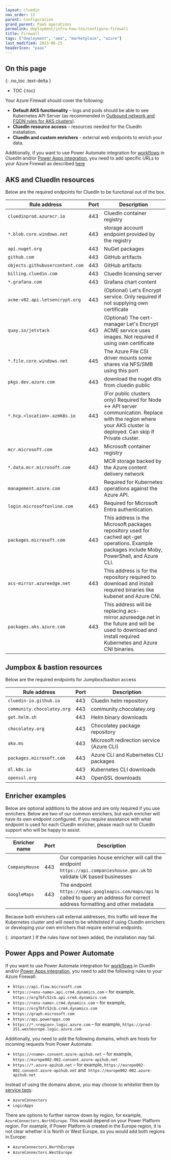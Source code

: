```yaml
---
layout: cluedin
nav_order: 11
parent: Configuration
grand_parent: PaaS operations
permalink: deployment/infra-how-tos/configure-firewall
title: Firewall
tags: ["deployment", "ama", "marketplace", "azure"]
last_modified: 2023-06-23
headerIcon: "paas"
---
```

## On this page
{: .no_toc .text-delta }
- TOC
{:toc}

Your Azure Firewall should cover the following:

- **Default AKS functionality** – logs and pods should be able to see Kubernetes API Server (as recommended in <a href="https://learn.microsoft.com/en-us/azure/aks/outbound-rules-control-egress">Outbound network and FQDN rules for AKS clusters</a>).
- **CluedIn resource access** – resources needed for the CluedIn installation.
- **CluedIn and custom enrichers** - external web endpoints to enrich your data.

Additionally, if you want to use Power Automate integration for [workflows](/workflow) in CluedIn and/or [Power Apps integration](/microsoft-integration/powerapps), you need to add specific URLs to your Azure Firewall as described [here](#power-apps-and-power-automate)

## AKS and CluedIn resources

Below are the required endpoints for CluedIn to be functional out of the box.

| Rule address | Port | Description |
|--|--|--|
| `cluedinprod.azurecr.io` | 443 | CluedIn container registry |
| `*.blob.core.windows.net` | 443 | storage account endpoint provided by the registry |
| `api.nuget.org` | 443 | NuGet packages |
| `github.com` | 443 | GitHub artifacts |
| `objects.githubusercontent.com` | 443 | GitHub artifacts |
| `billing.cluedin.com` | 443 | CluedIn licensing server |
| `*.grafana.com` | 443 | Grafana chart content |
| `acme-v02.api.letsencrypt.org` | 443 | (Optional) Let's Encrypt service. Only required if not supplying own certificate |
| `quay.io/jetstack` | 443 | (Optional) The cert-manager Let's Encrypt ACME service uses images. Not required if using own certificate |
| `*.file.core.windows.net` | 445 | The Azure File CSI driver mounts some shares via NFS/SMB using this port |
| `pkgs.dev.azure.com` | 443 | download the nuget dlls from cluedin public |
| `*.hcp.<location>.azmk8s.io` | 443 | (For public clusters only) Required for Node <-> API server communication. Replace <location> with the region where your AKS cluster is deployed. Can skip if Private cluster. |
| `mcr.microsoft.com` | 443 | Microsoft container registry |
| `*.data.mcr.microsoft.com` | 443 | MCR storage backed by the Azure content delivery network |
| `management.azure.com	` | 443 | Required for Kubernetes operations against the Azure API. |
| `login.microsoftonline.com` | 443	| Required for Microsoft Entra authentication. |
| `packages.microsoft.com` | 443 | This address is the Microsoft packages repository used for cached apt-get operations. Example packages include Moby, PowerShell, and Azure CLI. |
| `acs-mirror.azureedge.net` | 443 | This address is for the repository required to download and install required binaries like kubenet and Azure CNI. |
| `packages.aks.azure.com` | 443 | This address will be replacing acs-mirror.azureedge.net in the future and will be used to download and install required Kubernetes and Azure CNI binaries. |

## Jumpbox & bastion resources

Below are the required endpoints for Jumpbox/bastion access

| Rule address | Port | Description |
|--|--|--|
| `cluedin-io.github.io` | 443 | Cluedin helm repository |
| `community.chocolatey.org` | 443 | community.chocolatey.org |
| `get.helm.sh` | 443 | Helm binary downloads |
| `chocolatey.org` | 443 | Chocolatey package repository |
| `aka.ms` | 443 | Microsoft redirection service (Azure CLI) |
| `packages.microsoft.com` | 443 | Azure CLI and Kubernetes CLI packages |
| `dl.k8s.io` | 443 | Kubernetes CLI downloads |
| `openssl.org` | 443 | OpenSSL downloads |



## Enricher examples

Below are optional additions to the above and are only required if you use enrichers. Below are two of our common enrichers, but each enricher will have its own endpoint configured. If you require assistance with what endpoint is used for each CluedIn enricher, please reach out to CluedIn support who will be happy to assist.

| Enricher name | Port | Description |
|--|--|--|
| `CompanyHouse` | 443 | Our companies house enricher will call the endpoint `https://api.companieshouse.gov.uk` to validate UK based businesses |
| `GoogleMaps` | 443 | The endpoint `https://maps.googleapis.com/maps/api` is called to query an address for correct address formatting and other metadata |

Because both enrichers call external addresses, this traffic will leave the Kubernetes cluster and will need to be whitelisted if using CluedIn enrichers or developing your own enrichers that require external endpoints.

{: .important }
If the rules have not been added, the installation may fail.

## Power Apps and Power Automate

If you want to use Power Automate integration for [workflows](/workflow) in CluedIn and/or [Power Apps integration](/microsoft-integration/powerapps), you need to add the following rules to your Azure Firewall:

- `https://api.flow.microsoft.com`
- `https://<env-name>.api.crm4.dynamics.com` – for example, `https://org7bfc52cb.api.crm4.dynamics.com`
- `https://<env-name>.crm4.dynamics.com` – for example, `https://org7bfc52cb.crm4.dynamics.com`
- `https://graph.microsoft.com`
- `https://api.powerapps.com`
- `https://*.<region>.logic.azure.com` – for example, `https://prod-251.westeurope.logic.azure.com`

Additionally, you need to add the following domains, which are hosts for incoming requests from Power Automate:

- `https://<name>.consent.azure-apihub.net` – for example, `https://europe002-002.consent.azure-apihub.net`
- `https://*.azure-apihub.net` – for example, `https://europe002-002.consent.azure-apihub.net` and  `https://europe002-002.azure-apihub.net`

Instead of using the domains above, you may choose to whitelist them by [service tags](https://learn.microsoft.com/en-us/azure/virtual-network/service-tags-overview):  

- `AzureConnectors`
- `LogicApps`

There are options to further narrow down by region, for example, `AzureConnectors.NorthEurope`. This would depend on your Power Platform region. For example, if Power Platform is created in the Europe region, it is not clear whether it is North or West Europe, so you would add both regions in Europe:

- `AzureConnectors.NorthEurope`
- `AzureConnectors.WestEurope`
